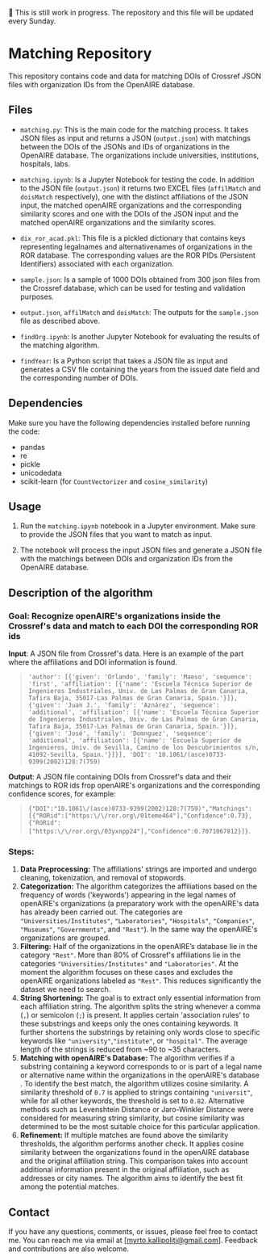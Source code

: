 🚀 This is still work in progress. The repository and this file will be updated every Sunday.

# Matching Repository

This repository contains code and data for matching DOIs of Crossref JSON files with organization IDs from the OpenAIRE database.

## Files

- `matching.py`: This is the main code for the matching process. It takes JSON files as input and returns a JSON (`output.json`) with matchings between the DOIs of the JSONs and IDs of organizations in the OpenAIRE database. 
The organizations include universities, institutions, hospitals, labs.

- `matching.ipynb`: Is a Jupyter Notebook for testing the code. In addition to the JSON file (`output.json`) it returns two EXCEL files (`affilMatch` and `doisMatch` respectively), one with the distinct affiliations of the JSON input, the matched openAIRE organizations and the corresponding similarity scores and one with the DOIs of the JSON input and the matched openAIRE organizations and the similarity scores.

- `dix_ror_acad.pkl`: This file is a pickled dictionary that contains keys representing legalnames and alternativenames of organizations in the ROR database. The corresponding values are the ROR PIDs (Persistent Identifiers) associated with each organization.

- `sample.json`: Is a sample of 1000 DOIs obtained from 300 json files from the Crossref database, which can be used for testing and validation purposes.
  
- `output.json`, `affilMatch` and `doisMatch`: The outputs for the `sample.json` file as described above.

- `findOrg.ipynb`: Is another Jupyter Notebook for evaluating the results of the matching algorithm.

- `findYear`: Is a Python script that takes a JSON file as input and generates a CSV file containing the years from the issued date field and the corresponding number of DOIs.


## Dependencies

Make sure you have the following dependencies installed before running the code:

- pandas
- re
- pickle
- unicodedata
- scikit-learn (for `CountVectorizer` and `cosine_similarity`)

## Usage

1. Run the `matching.ipynb` notebook in a Jupyter environment. Make sure to provide the JSON files that you want to match as input.

2. The notebook will process the input JSON files and generate a JSON file with the matchings between DOIs and organization IDs from the OpenAIRE database.


## Description of the algorithm

### Goal: Recognize openAIRE's organizations inside the Crossref's data and match to each DOI the corresponding ROR ids

__Input__: A JSON file from Crossref's data. Here is an example of the part where the affiliations and DOI information is found. 
> `'author': [{'given': 'Orlando',
   'family': 'Maeso',
   'sequence': 'first',
   'affiliation': [{'name': 'Escuela Técnica Superior de Ingenieros Industriales, Univ. de Las Palmas de Gran Canaria, Tafira Baja, 35017-Las Palmas de Gran Canaria, Spain.'}]},
  {'given': 'Juan J.',
   'family': 'Aznárez',
   'sequence': 'additional',
   'affiliation': [{'name': 'Escuela Técnica Superior de Ingenieros Industriales, Univ. de Las Palmas de Gran Canaria, Tafira Baja, 35017-Las Palmas de Gran Canaria, Spain.'}]},
  {'given': 'José',
   'family': 'Domnguez',
   'sequence': 'additional',
   'affiliation': [{'name': 'Escuela Superior de Ingenieros, Univ. de Sevilla, Camino de los Descubrimientos s/n, 41092-Sevilla, Spain.'}]}],
 'DOI': '10.1061/(asce)0733-9399(2002)128:7(759)`


__Output__: A JSON file containing DOIs from Crossref's data and their matchings to ROR ids frop openAIRE's organizations and the corresponding confidence scores, for example: 
>`{"DOI":"10.1061\/(asce)0733-9399(2002)128:7(759)","Matchings":[{"RORid":["https:\/\/ror.org\/01teme464"],"Confidence":0.73},{"RORid":["https:\/\/ror.org\/03yxnpp24"],"Confidence":0.7071067812}]}`.


### Steps:

1. **Data Preprocessing:** The affiliations' strings are imported and undergo cleaning, tokenization, and removal of stopwords.
2. **Categorization:** The algorithm categorizes the affiliations based on the frequency of words ('keywords') appearing in the legal names of openAIRE's organizations (a preparatory work with the openAIRE's data has already been carried out. The categories are `"Universities/Institutes"`, `"Laboratories"`, `"Hospitals"`, `"Companies"`, `"Museums"`, `"Governments"`, and `"Rest"`). 
In the same way the openAIRE's organizations are grouped.
3. **Filtering:** Half of the organizations in the openAIRE’s database lie in the category `"Rest"`. More than 80% of Crossref's affiliations lie in the categories `"Universities/Institutes"` and `"Laboratories"`. At the moment the algorithm focuses on these cases and excludes the openAIRE organizations labeled as `"Rest"`. This reduces significantly the dataset we need to search.
4. **String Shortening:** The goal is to extract only essential information from each affiliation string. The algorithm splits the string whenever a comma (`,`) or semicolon (`;`) is present. It applies certain 'association rules' to these substrings and keeps only the ones containing keywords. It further shortens the substrings by retaining only words close to specific keywords like `"university"`,`"institute"`, or `"hospital"`. The average length of the strings is reduced from ~90 to ~35 characters.
5. **Matching with openAIRE's Database:** The algorithm verifies if a substring containing a keyword corresponds to or is part of a legal name or alternative name within the organizations in the openAIRE's database . To identify the best match, the algorithm utilizes cosine similarity. A similarity threshold of `0.7` is applied to strings containing `"universit"`, while for all other keywords, the threshold is set to `0.82`. Alternative methods such as Levenshtein Distance or Jaro-Winkler Distance were considered for measuring string similarity, but cosine similarity was determined to be the most suitable choice for this particular application. 
6. **Refinement:** If multiple matches are found above the similarity thresholds, the algorithm performs another check. It applies cosine similarity between the organizations found in the openAIRE database and the original affiliation string. This comparison takes into account additional information present in the original affiliation, such as addresses or city names. The algorithm aims to identify the best fit among the potential matches.


## Contact

If you have any questions, comments, or issues, please feel free to contact me. You can reach me via email at [myrto.kallipoliti@gmail.com]. Feedback and contributions are also welcome.

